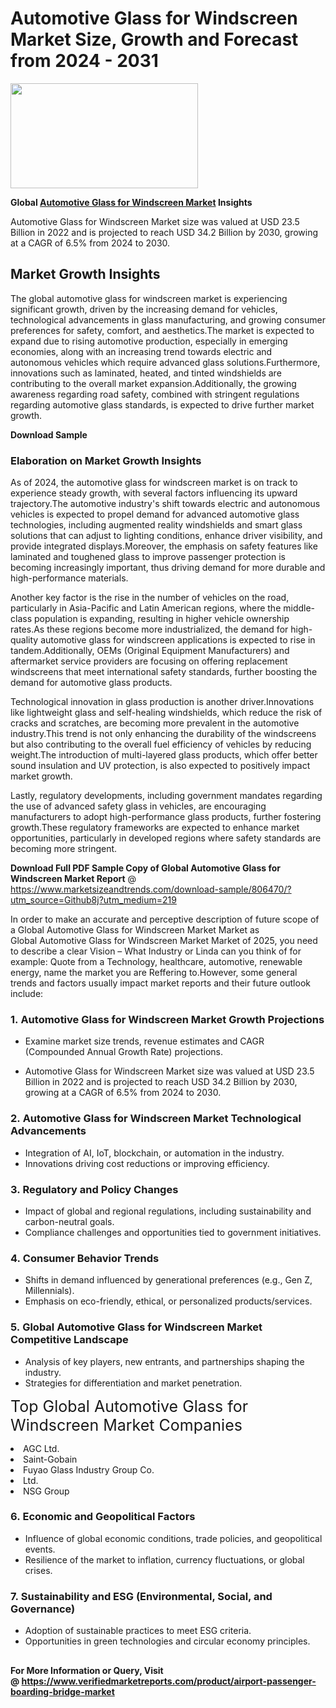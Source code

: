 <H1>Automotive Glass for Windscreen Market Size, Growth and Forecast from 2024 - 2031</H1><img class="aligncenter size-medium wp-image-584254" src="https://thirdeyenews.in/wp-content/uploads/2024/09/Global-Market-Research-300x168.jpeg" alt="" width="300" height="168" /><p><strong>Global&nbsp;<a href="https://www.marketsizeandtrends.com/download-sample/806470/?utm_source=Github8j?utm_medium=219">Automotive Glass for Windscreen Market</a> Insights</strong></p><p>Automotive Glass for Windscreen Market size was valued at USD 23.5 Billion in 2022 and is projected to reach USD 34.2 Billion by 2030, growing at a CAGR of 6.5% from 2024 to 2030.</p><p><h2>Market Growth Insights</h2> <p>The global automotive glass for windscreen market is experiencing significant growth, driven by the increasing demand for vehicles, technological advancements in glass manufacturing, and growing consumer preferences for safety, comfort, and aesthetics.The market is expected to expand due to rising automotive production, especially in emerging economies, along with an increasing trend towards electric and autonomous vehicles which require advanced glass solutions.Furthermore, innovations such as laminated, heated, and tinted windshields are contributing to the overall market expansion.Additionally, the growing awareness regarding road safety, combined with stringent regulations regarding automotive glass standards, is expected to drive further market growth.</p> <p><strong>Download Sample</strong></p> <h3>Elaboration on Market Growth Insights</h3> <p>As of 2024, the automotive glass for windscreen market is on track to experience steady growth, with several factors influencing its upward trajectory.The automotive industry's shift towards electric and autonomous vehicles is expected to propel demand for advanced automotive glass technologies, including augmented reality windshields and smart glass solutions that can adjust to lighting conditions, enhance driver visibility, and provide integrated displays.Moreover, the emphasis on safety features like laminated and toughened glass to improve passenger protection is becoming increasingly important, thus driving demand for more durable and high-performance materials.</p> <p>Another key factor is the rise in the number of vehicles on the road, particularly in Asia-Pacific and Latin American regions, where the middle-class population is expanding, resulting in higher vehicle ownership rates.As these regions become more industrialized, the demand for high-quality automotive glass for windscreen applications is expected to rise in tandem.Additionally, OEMs (Original Equipment Manufacturers) and aftermarket service providers are focusing on offering replacement windscreens that meet international safety standards, further boosting the demand for automotive glass products.</p> <p>Technological innovation in glass production is another driver.Innovations like lightweight glass and self-healing windshields, which reduce the risk of cracks and scratches, are becoming more prevalent in the automotive industry.This trend is not only enhancing the durability of the windscreens but also contributing to the overall fuel efficiency of vehicles by reducing weight.The introduction of multi-layered glass products, which offer better sound insulation and UV protection, is also expected to positively impact market growth.</p> <p>Lastly, regulatory developments, including government mandates regarding the use of advanced safety glass in vehicles, are encouraging manufacturers to adopt high-performance glass products, further fostering growth.These regulatory frameworks are expected to enhance market opportunities, particularly in developed regions where safety standards are becoming more stringent.</p> <p><span class=""><strong>Download Full PDF Sample Copy of Global Automotive Glass for Windscreen Market Report</strong> @ <a href="https://www.marketsizeandtrends.com/download-sample/806470/?utm_source=Github8j?utm_medium=219" target="_blank">https://www.marketsizeandtrends.com/download-sample/806470/?utm_source=Github8j?utm_medium=219</a></span></p><p>In order to make an accurate and perceptive description of future scope of a Global&nbsp;Automotive Glass for Windscreen Market Market as Global&nbsp;Automotive Glass for Windscreen Market Market of 2025, you need to describe a clear Vision &ndash; What Industry or Linda can you think of for example: Quote from a Technology, healthcare, automotive, renewable energy, name the market you are Reffering to.However, some general trends and factors usually impact market reports and their future outlook include:</p><h3>1.&nbsp;<strong>Automotive Glass for Windscreen Market Growth Projections</strong></h3><ul><li>Examine market size trends, revenue estimates and CAGR (Compounded Annual Growth Rate) projections.</li><li><p>Automotive Glass for Windscreen Market size was valued at USD 23.5 Billion in 2022 and is projected to reach USD 34.2 Billion by 2030, growing at a CAGR of 6.5% from 2024 to 2030.</p></li></ul><h3>2.&nbsp;<strong>Automotive Glass for Windscreen Market Technological Advancements</strong></h3><ul><li>Integration of AI, IoT, blockchain, or automation in the industry.</li><li>Innovations driving cost reductions or improving efficiency.</li></ul><h3>3.&nbsp;<strong>Regulatory and Policy Changes</strong></h3><ul><li>Impact of global and regional regulations, including sustainability and carbon-neutral goals.</li><li>Compliance challenges and opportunities tied to government initiatives.</li></ul><h3>4.&nbsp;<strong>Consumer Behavior Trends</strong></h3><ul><li>Shifts in demand influenced by generational preferences (e.g., Gen Z, Millennials).</li><li>Emphasis on eco-friendly, ethical, or personalized products/services.</li></ul><h3>5.&nbsp;<strong>Global Automotive Glass for Windscreen Market Competitive Landscape</strong></h3><ul><li>Analysis of key players, new entrants, and partnerships shaping the industry.</li><li>Strategies for differentiation and market penetration.</li></ul><p data-pm-slice="1 1 []"><span style="color: inherit; font-family: inherit; font-size: 25px;">Top Global Automotive Glass for Windscreen Market Companies</span></p><div class="" data-test-id=""><p><li>AGC Ltd.</li><li> Saint-Gobain</li><li> Fuyao Glass Industry Group Co.</li><li> Ltd.</li><li> NSG Group</li></p></div><h3>6.&nbsp;<strong>Economic and Geopolitical Factors</strong></h3><ul><li>Influence of global economic conditions, trade policies, and geopolitical events.</li><li>Resilience of the market to inflation, currency fluctuations, or global crises.</li></ul><h3>7.&nbsp;<strong>Sustainability and ESG (Environmental, Social, and Governance)</strong></h3><ul><li>Adoption of sustainable practices to meet ESG criteria.</li><li>Opportunities in green technologies and circular economy principles.</li></ul><h2><strong style="font-size: 14px;">For More Information or Query, Visit @&nbsp;</strong><a style="background-color: #ffffff; font-size: 14px;" href="https://www.marketsizeandtrends.com/report/automotive-glass-for-windscreen-market/" target="_blank">https://www.verifiedmarketreports.com/product/airport-passenger-boarding-bridge-market</a></h2>